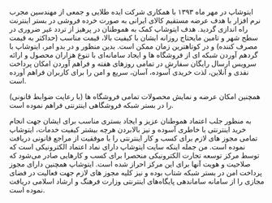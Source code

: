 ایتوشاپ در مهر ماه ۱۳۹۳ با همکاری شرکت ایده طلایی و جمعی از مهندسین مجرب نرم افزار با هدف عرضه مستقیم کالای ایرانی به صورت خرده فروشی در بستر اینترنت راه اندازی گردید.
هدف ایتوشاپ کمک به هموطنان در پرهیز از تردد غیر ضروری در سطح شهر و تامین مایحتاج روزانه ایشان با کیفیت بالا، قیمت مناسب (حداکثر به قیمت مصرف کننده) و در کوتاهترین زمان ممکن است. بدین منظور و در بدو امر، ایتوشاپ با گردهم آوردن شبکه ای از فروشگاه ها و  ایجاد سامانه‌ای با تنوع هزاران محصول و ارائه سرویس ارسال رایگان سفارش در تمامی روزهای هفته و فراهم آوردن امکان پرداخت نقدی و آنلاین، لذت خریدی آسوده، آسان، سریع و امن را برای کاربران فراهم آورده است.

همچنین امکان عرضه و نمایش محصولات تمامی فروشگاه ها (با رعایت ضوابط قانونی) را در بستر شبکه فروشگاهی اینترنتی فراهم نموده است.

به منظور جلب اعتماد هموطنان عزیز و ایجاد بستری مناسب برای ایشان جهت انجام خرید اینترنتی با خاطری آسوده و نیز بالابردن هرچه بیشتر کیفیت خدمات، ایتوشاپ تمامی مجوز های لازم برای کسب و کار اینترنتی را با موفقیت از مراجع قانونی دریافت نموده است. من جمله اینکه سایت ایتوشاپ دارای نماد اعتماد الکترونیکی است که توسط مرکز توسعه تجارت الکترونیکی منحصرا برای کسب و کارهایی صادر می‌شود که صلاحیت و هویت آنها برای این مرکز احراز شده است. ایتوشاپ همچنین دارای مجوز پرداخت امن در بستر شبکه شتاب بوده و نیز کلیه مجوز های لازم جهت فعالیت در فضای مجازی را از سامانه ساماندهی پایگاه‌های اینترنتی وزارت فرهنگ و ارشاد اسلامی دریافت نموده است.
